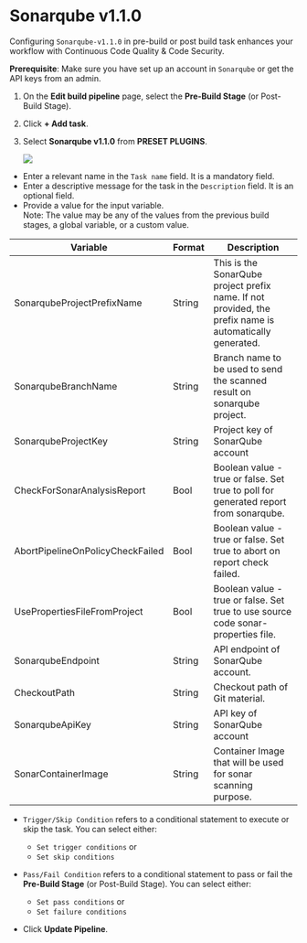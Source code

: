 # Sonarqube v1.1.0

Configuring `Sonarqube-v1.1.0` in pre-build or post build task enhances your workflow with Continuous Code Quality & Code Security.

**Prerequisite**: Make sure you have set up an account in `Sonarqube` or get the API keys from an admin.

1. On the **Edit build pipeline** page, select the **Pre-Build Stage** (or Post-Build Stage).
2. Click **+ Add task**.
3. Select **Sonarqube v1.1.0** from **PRESET PLUGINS**.

    ![](https://devtron-public-asset.s3.us-east-2.amazonaws.com/plugins/sonarqube-v1.1.0.jpeg)

* Enter a relevant name in the `Task name` field. It is a mandatory field.
* Enter a descriptive message for the task in the `Description` field. It is an optional field.
* Provide a value for the input variable.<br /> Note: The value may be any of the values from the previous build stages, a global variable, or a custom value.

 | Variable | Format | Description |
| ---- | ---- | ---- |
| SonarqubeProjectPrefixName | String | This is the SonarQube project prefix name. If not provided, the prefix name is automatically generated. |
| SonarqubeBranchName | String | Branch name to be used to send the scanned result on sonarqube project. |
| SonarqubeProjectKey | String | Project key of SonarQube account |
| CheckForSonarAnalysisReport | Bool | Boolean value - true or false. Set true to poll for generated report from sonarqube. |
| AbortPipelineOnPolicyCheckFailed | Bool | Boolean value - true or false. Set true to abort on report check failed. |
| UsePropertiesFileFromProject | Bool | Boolean value - true or false. Set true to use source code sonar-properties file. |
| SonarqubeEndpoint | String | API endpoint of SonarQube account. |
| CheckoutPath | String | Checkout path of Git material. |
| SonarqubeApiKey | String | API key of SonarQube account |
| SonarContainerImage | String | Container Image that will be used for sonar scanning purpose. |

* `Trigger/Skip Condition` refers to a conditional statement to execute or skip the task. You can select either:<ul><li>`Set trigger conditions` or</li><li>`Set skip conditions`</li></ul> 
* `Pass/Fail Condition` refers to a conditional statement to pass or fail the **Pre-Build Stage** (or Post-Build Stage). You can select either:<ul><li>`Set pass conditions` or</li><li>`Set failure conditions`</li></ul> 

* Click **Update Pipeline**.